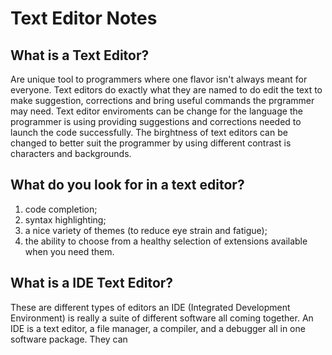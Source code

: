 # Text Editor Notes

## What is a Text Editor?
Are unique tool to programmers where one flavor isn't always meant for everyone. Text editors do exactly what they are named to do edit the text to make suggestion, corrections and bring useful commands the prgrammer may need. Text editor enviroments can be change for the language the programmer is using providing suggestions and corrections needed to launch the code successfully. The birghtness of text editors can be changed to better suit the programmer by using different contrast is characters and backgrounds.

## What do you look for in a text editor?
1. code completion; 
1. syntax highlighting; 
1. a nice variety of themes (to reduce eye strain and fatigue); 
1. the ability to choose from a healthy selection of extensions available when you need them.


## What is a IDE Text Editor? 
These are different types of editors an IDE (Integrated Development Environment) is really a suite of different software all coming together. An IDE is a text editor, a file manager, a compiler, and a debugger all in one software package. They can 


